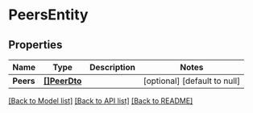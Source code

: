 # PeersEntity

## Properties
Name | Type | Description | Notes
------------ | ------------- | ------------- | -------------
**Peers** | [**[]PeerDto**](PeerDTO.md) |  | [optional] [default to null]

[[Back to Model list]](../README.md#documentation-for-models) [[Back to API list]](../README.md#documentation-for-api-endpoints) [[Back to README]](../README.md)

